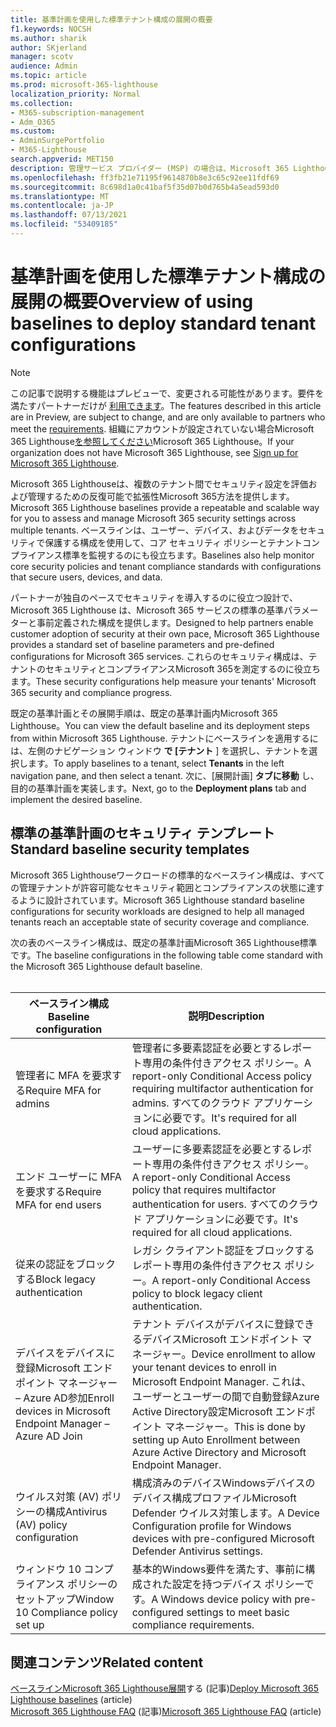 ```yaml
---
title: 基準計画を使用した標準テナント構成の展開の概要
f1.keywords: NOCSH
ms.author: sharik
author: SKjerland
manager: scotv
audience: Admin
ms.topic: article
ms.prod: microsoft-365-lighthouse
localization_priority: Normal
ms.collection:
- M365-subscription-management
- Adm_O365
ms.custom:
- AdminSurgePortfolio
- M365-Lighthouse
search.appverid: MET150
description: 管理サービス プロバイダー (MSP) の場合は、Microsoft 365 Lighthouseを使用して標準的なテナント構成を展開する方法について説明します。
ms.openlocfilehash: ff3fb21e71195f9614870b8e3c65c92ee11fdf69
ms.sourcegitcommit: 8c698d1a0c41baf5f35d07b0d765b4a5ead593d0
ms.translationtype: MT
ms.contentlocale: ja-JP
ms.lasthandoff: 07/13/2021
ms.locfileid: "53409185"
---
```

# <a name="overview-of-using-baselines-to-deploy-standard-tenant-configurations"></a><span data-ttu-id="3b862-103">基準計画を使用した標準テナント構成の展開の概要</span><span class="sxs-lookup"><span data-stu-id="3b862-103">Overview of using baselines to deploy standard tenant configurations</span></span> 

> [!NOTE]
> <span data-ttu-id="3b862-104">この記事で説明する機能はプレビューで、変更される可能性があります。要件を満たすパートナーだけが [利用できます](m365-lighthouse-requirements.md)。</span><span class="sxs-lookup"><span data-stu-id="3b862-104">The features described in this article are in Preview, are subject to change, and are only available to partners who meet the [requirements](m365-lighthouse-requirements.md).</span></span> <span data-ttu-id="3b862-105">組織にアカウントが設定されていない場合Microsoft 365 Lighthouse[を参照してください](m365-lighthouse-sign-up.md)Microsoft 365 Lighthouse。</span><span class="sxs-lookup"><span data-stu-id="3b862-105">If your organization does not have Microsoft 365 Lighthouse, see [Sign up for Microsoft 365 Lighthouse](m365-lighthouse-sign-up.md).</span></span>

<span data-ttu-id="3b862-106">Microsoft 365 Lighthouseは、複数のテナント間でセキュリティ設定を評価および管理するための反復可能で拡張性Microsoft 365方法を提供します。</span><span class="sxs-lookup"><span data-stu-id="3b862-106">Microsoft 365 Lighthouse baselines provide a repeatable and scalable way for you to assess and manage Microsoft 365 security settings across multiple tenants.</span></span> <span data-ttu-id="3b862-107">ベースラインは、ユーザー、デバイス、およびデータをセキュリティで保護する構成を使用して、コア セキュリティ ポリシーとテナントコンプライアンス標準を監視するのにも役立ちます。</span><span class="sxs-lookup"><span data-stu-id="3b862-107">Baselines also help monitor core security policies and tenant compliance standards with configurations that secure users, devices, and data.</span></span>

<span data-ttu-id="3b862-108">パートナーが独自のペースでセキュリティを導入するのに役立つ設計で、Microsoft 365 Lighthouse は、Microsoft 365 サービスの標準の基準パラメーターと事前定義された構成を提供します。</span><span class="sxs-lookup"><span data-stu-id="3b862-108">Designed to help partners enable customer adoption of security at their own pace, Microsoft 365 Lighthouse provides a standard set of baseline parameters and pre-defined configurations for Microsoft 365 services.</span></span> <span data-ttu-id="3b862-109">これらのセキュリティ構成は、テナントのセキュリティとコンプライアンスMicrosoft 365を測定するのに役立ちます。</span><span class="sxs-lookup"><span data-stu-id="3b862-109">These security configurations help measure your tenants' Microsoft 365 security and compliance progress.</span></span>

<span data-ttu-id="3b862-110">既定の基準計画とその展開手順は、既定の基準計画内Microsoft 365 Lighthouse。</span><span class="sxs-lookup"><span data-stu-id="3b862-110">You can view the default baseline and its deployment steps from within Microsoft 365 Lighthouse.</span></span> <span data-ttu-id="3b862-111">テナントにベースラインを適用するには、左側のナビゲーション ウィンドウ **で [テナント** ] を選択し、テナントを選択します。</span><span class="sxs-lookup"><span data-stu-id="3b862-111">To apply baselines to a tenant, select **Tenants** in the left navigation pane, and then select a tenant.</span></span> <span data-ttu-id="3b862-112">次に、[展開計画] **タブに移動** し、目的の基準計画を実装します。</span><span class="sxs-lookup"><span data-stu-id="3b862-112">Next, go to the **Deployment plans** tab and implement the desired baseline.</span></span>

## <a name="standard-baseline-security-templates"></a><span data-ttu-id="3b862-113">標準の基準計画のセキュリティ テンプレート</span><span class="sxs-lookup"><span data-stu-id="3b862-113">Standard baseline security templates</span></span>

<span data-ttu-id="3b862-114">Microsoft 365 Lighthouseワークロードの標準的なベースライン構成は、すべての管理テナントが許容可能なセキュリティ範囲とコンプライアンスの状態に達するように設計されています。</span><span class="sxs-lookup"><span data-stu-id="3b862-114">Microsoft 365 Lighthouse standard baseline configurations for security workloads are designed to help all managed tenants reach an acceptable state of security coverage and compliance.</span></span>

<span data-ttu-id="3b862-115">次の表のベースライン構成は、既定の基準計画Microsoft 365 Lighthouse標準です。</span><span class="sxs-lookup"><span data-stu-id="3b862-115">The baseline configurations in the following table come standard with the Microsoft 365 Lighthouse default baseline.</span></span><br><br>

| <span data-ttu-id="3b862-116">ベースライン構成</span><span class="sxs-lookup"><span data-stu-id="3b862-116">Baseline configuration</span></span> | <span data-ttu-id="3b862-117">説明</span><span class="sxs-lookup"><span data-stu-id="3b862-117">Description</span></span> |
|--|--|
| <span data-ttu-id="3b862-118">管理者に MFA を要求する</span><span class="sxs-lookup"><span data-stu-id="3b862-118">Require MFA for admins</span></span> | <span data-ttu-id="3b862-119">管理者に多要素認証を必要とするレポート専用の条件付きアクセス ポリシー。</span><span class="sxs-lookup"><span data-stu-id="3b862-119">A report-only Conditional Access policy requiring multifactor authentication for admins.</span></span> <span data-ttu-id="3b862-120">すべてのクラウド アプリケーションに必要です。</span><span class="sxs-lookup"><span data-stu-id="3b862-120">It's required for all cloud applications.</span></span> |
| <span data-ttu-id="3b862-121">エンド ユーザーに MFA を要求する</span><span class="sxs-lookup"><span data-stu-id="3b862-121">Require MFA for end users</span></span> | <span data-ttu-id="3b862-122">ユーザーに多要素認証を必要とするレポート専用の条件付きアクセス ポリシー。</span><span class="sxs-lookup"><span data-stu-id="3b862-122">A report-only Conditional Access policy that requires multifactor authentication for users.</span></span> <span data-ttu-id="3b862-123">すべてのクラウド アプリケーションに必要です。</span><span class="sxs-lookup"><span data-stu-id="3b862-123">It's required for all cloud applications.</span></span> |
| <span data-ttu-id="3b862-124">従来の認証をブロックする</span><span class="sxs-lookup"><span data-stu-id="3b862-124">Block legacy authentication</span></span> | <span data-ttu-id="3b862-125">レガシ クライアント認証をブロックするレポート専用の条件付きアクセス ポリシー。</span><span class="sxs-lookup"><span data-stu-id="3b862-125">A report-only Conditional Access policy to block legacy client authentication.</span></span> |
| <span data-ttu-id="3b862-126">デバイスをデバイスに登録Microsoft エンドポイント マネージャー – Azure AD参加</span><span class="sxs-lookup"><span data-stu-id="3b862-126">Enroll devices in Microsoft Endpoint Manager – Azure AD Join</span></span> | <span data-ttu-id="3b862-127">テナント デバイスがデバイスに登録できるデバイスMicrosoft エンドポイント マネージャー。</span><span class="sxs-lookup"><span data-stu-id="3b862-127">Device enrollment to allow your tenant devices to enroll in Microsoft Endpoint Manager.</span></span> <span data-ttu-id="3b862-128">これは、ユーザーとユーザーの間で自動登録Azure Active Directory設定Microsoft エンドポイント マネージャー。</span><span class="sxs-lookup"><span data-stu-id="3b862-128">This is done by setting up Auto Enrollment between Azure Active Directory and Microsoft Endpoint Manager.</span></span> |
| <span data-ttu-id="3b862-129">ウイルス対策 (AV) ポリシーの構成</span><span class="sxs-lookup"><span data-stu-id="3b862-129">Antivirus (AV) policy configuration</span></span> | <span data-ttu-id="3b862-130">構成済みのデバイスWindowsデバイスのデバイス構成プロファイルMicrosoft Defender ウイルス対策します。</span><span class="sxs-lookup"><span data-stu-id="3b862-130">A Device Configuration profile for Windows devices with pre-configured Microsoft Defender Antivirus settings.</span></span> |
| <span data-ttu-id="3b862-131">ウィンドウ 10 コンプライアンス ポリシーのセットアップ</span><span class="sxs-lookup"><span data-stu-id="3b862-131">Window 10 Compliance policy set up</span></span> | <span data-ttu-id="3b862-132">基本的Windows要件を満たす、事前に構成された設定を持つデバイス ポリシーです。</span><span class="sxs-lookup"><span data-stu-id="3b862-132">A Windows device policy with pre-configured settings to meet basic compliance requirements.</span></span> |

## <a name="related-content"></a><span data-ttu-id="3b862-133">関連コンテンツ</span><span class="sxs-lookup"><span data-stu-id="3b862-133">Related content</span></span>

<span data-ttu-id="3b862-134">[ベースラインMicrosoft 365 Lighthouse展開](m365-lighthouse-deploy-baselines.md)する (記事)</span><span class="sxs-lookup"><span data-stu-id="3b862-134">[Deploy Microsoft 365 Lighthouse baselines](m365-lighthouse-deploy-baselines.md) (article)</span></span>\
<span data-ttu-id="3b862-135">[Microsoft 365 Lighthouse FAQ](m365-lighthouse-faq.yml) (記事)</span><span class="sxs-lookup"><span data-stu-id="3b862-135">[Microsoft 365 Lighthouse FAQ](m365-lighthouse-faq.yml) (article)</span></span>
